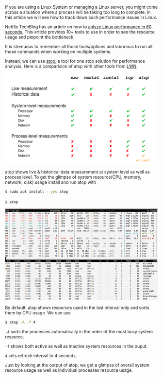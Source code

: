 <!--
.. title: Linux Performance Analysis In Less Than 10 Seconds
.. slug: linux-performance-analysis-in-seconds
.. date: 2018-07-24 21:21:21 UTC+05:30
.. tags: linux, command-line, apm
.. category:
.. link:
.. description: how to troubleshoot linux performance issues?
.. type: text
-->


If you are using a Linux System or managing a Linux server, you might come across a situation where a process will be taking too long to complete. In this article we will see how to track down such performance issues in Linux.


Netflix TechBlog has an article on how to [anlyze Linux performance in 60 seconds](https://medium.com/netflix-techblog/linux-performance-analysis-in-60-000-milliseconds-accc10403c55). This article  provides 10+ tools to use in order to see the resource usage and pinpoint the bottleneck.

It is strenuous to remember all those tools/options and laborious to run all those commands when working on multiple systems.

Instead, we can use [atop][atop], a tool for one stop solution for performance analysis. Here is a comparision of atop with other tools from [LWN][lwn].

<p align="center">
<img src="/images/linux-performance-analysis-tools.png"  height="300px" width="600" />
</p>

atop shows live & historical data measurement at system level as well as process level. To get the glimpse of system resource(CPU, memory, network, disk) usage install and run atop with


```sh
$ sudo apt install --yes atop

$ atop
```


<p align="center">
<img src="/images/atop.png"  height="300px" width="600" />
</p>


By default, atop shows resources used in the last interval only and sorts them by CPU usage. We can use

```sh
$ atop -A -f 4
```

`-A` sorts the processes automatically in the order of the most busy system resource.

`-f` shows both active as well as inactive system resources in the ouput.

`4` sets refresh interval to 4 seconds.


Just by looking at the output of atop, we get a glimpse of overall system resource usage as well as individual processes resource usage.


[atop]: http://atoptool.nl/
[lwn]: https://lwn.net/Articles/387202/
